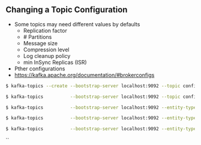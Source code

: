 
## Changing a Topic Configuration
* Some topics may need different values by defaults
  * Replication factor
  * \# Partitions
  * Message size
  * Compression level
  * Log cleanup policy
  * min InSync Replicas (ISR)
* Pther configurations
* https://kafka.apache.org/documentation/#brokerconfigs

```bash
$ kafka-topics --create --bootstrap-server localhost:9092 --topic configured-topic --replication-factor 1 --partitions 3

$ kafka-topics          --bootstrap-server localhost:9092 --topic configured-topic --describe

$ kafka-topics          --bootstrap-server localhost:9092 --entity-type topics --entity-name configured-topic --describe

$ kafka-topics          --bootstrap-server localhost:9092 --entity-type topics --entity-name configured-topic --alter --add-config min.insync.replicas=2

$ kafka-topics          --bootstrap-server localhost:9092 --entity-type topics --entity-name configured-topic --alter --delete-config min.insync.replicas
```
``
